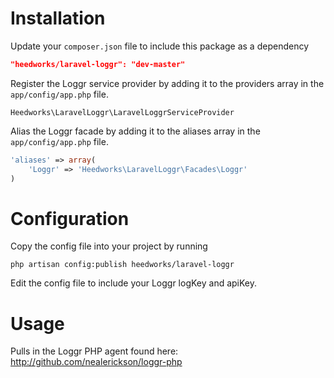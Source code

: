 # Installation

Update your `composer.json` file to include this package as a dependency
```json
"heedworks/laravel-loggr": "dev-master"
```

Register the Loggr service provider by adding it to the providers array in the `app/config/app.php` file.
```
Heedworks\LaravelLoggr\LaravelLoggrServiceProvider
```

Alias the Loggr facade by adding it to the aliases array in the `app/config/app.php` file.
```php
'aliases' => array(
	'Loggr' => 'Heedworks\LaravelLoggr\Facades\Loggr'
)
```

# Configuration

Copy the config file into your project by running
```
php artisan config:publish heedworks/laravel-loggr
```

Edit the config file to include your Loggr logKey and apiKey.

# Usage

Pulls in the Loggr PHP agent found here: http://github.com/nealerickson/loggr-php